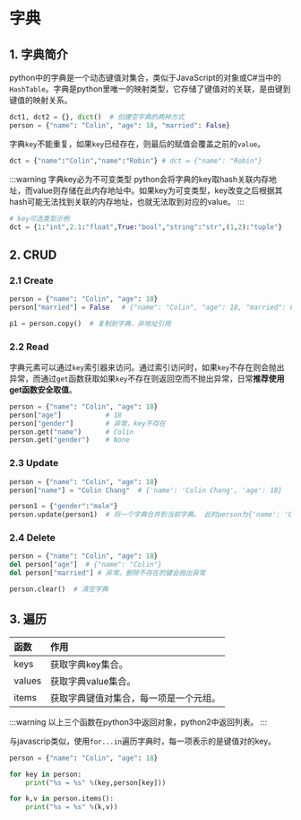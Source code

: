 # 字典

## 1. 字典简介
python中的字典是一个动态键值对集合，类似于JavaScript的对象或C#当中的`HashTable`。字典是python里唯一的映射类型，它存储了键值对的关联，是由键到键值的映射关系。

```py
dct1, dct2 = {}, dict()  # 创建空字典的两种方式
person = {"name": "Colin", "age": 18, "married": False}
```

字典`key`不能重复，如果`key`已经存在，则最后的赋值会覆盖之前的`value`。
```py
dct = {"name":"Colin","name":"Robin"} # dct = {"name": "Robin"}
```

:::warning 字典key必为不可变类型
python会将字典的key取hash关联内存地址，而value则存储在此内存地址中。如果key为可变类型，key改变之后根据其hash可能无法找到关联的内存地址，也就无法取到对应的value。
:::
```py
# key可选类型示例
dct = {1:"int",2.1:"float",True:"bool","string":"str",(1,2):"tuple"} 
```

## 2. CRUD
### 2.1 Create
```py
person = {"name": "Colin", "age": 18}
person["married"] = False   # {"name": "Colin", "age": 18, "married": False}

p1 = person.copy()  # 复制到字典，非地址引用
```
### 2.2 Read
字典元素可以通过`key`索引器来访问。通过索引访问时，如果`key`不存在则会抛出异常，而通过`get`函数获取如果`key`不存在则返回空而不抛出异常，日常**推荐使用get函数安全取值**。

```py
person = {"name": "Colin", "age": 18}
person["age"]           # 18
person["gender"]        # 异常，key不存在
person.get("name")      # Colin
person.get("gender")    # None
```

### 2.3 Update
```py
person = {"name": "Colin", "age": 18}
person["name"] = "Colin Chang"  # {'name': 'Colin Chang', 'age': 18}

person1 = {"gender":"male"}
person.update(person1)  # 将一个字典合并到当前字典。 此时person为{'name': 'Colin Chang', 'age': 18,"gender":"male"}
```

### 2.4 Delete
```py
person = {"name": "Colin", "age": 18}
del person["age"]  # {"name": "Colin"}
del person["married"] # 异常。删除不存在的键会抛出异常

person.clear()  # 清空字典
```

## 3. 遍历
函数|作用
:-|:-
keys|获取字典key集合。
values|获取字典value集合。
items|获取字典键值对集合，每一项是一个元组。

:::warning
以上三个函数在python3中返回对象，python2中返回列表。
:::

与javascrip类似，使用`for...in`遍历字典时，每一项表示的是键值对的key。

```py
person = {"name": "Colin", "age": 18}

for key in person:
    print("%s = %s" %(key,person[key]))

for k,v in person.items():
    print("%s = %s" %(k,v))
```